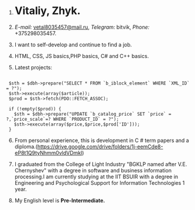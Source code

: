 1. # Vitaliy, Zhyk.

2. *E-mail:* vetal8035457@mail.ru, *Telegram:* bitvik, *Phone:* +375298035457.

3. I want to self-develop and continue to find a job.

4. HTML, CSS, JS basics,PHP basics, С# and C++ basics.

5. Latest projects:
```

 $sth = $dbh->prepare("SELECT * FROM `b_iblock_element` WHERE `XML_ID` = ?");
 $sth->execute(array($article));
 $prod = $sth->fetch(PDO::FETCH_ASSOC);

 if (!empty($prod)) {
   $sth = $dbh->prepare("UPDATE `b_catalog_price` SET `price` = ?,`price_scale`=? WHERE `PRODUCT_ID` = ?");
   $sth->execute(array($price,$price,$prod['ID']));
 }
 ```
6. From personal experience, this is development in C # term papers and a diploma.(https://drive.google.com/drive/folders/1j-eemCde8-eP8t1Q9tyNhmm0vldVDmkl)

7. I graduated from the College of Light Industry "BGKLP named after V.E. Chernyshev" with a degree in software and business information processing.I am currently studying at the IIT BSUIR with a degree in Engineering and Psychological Support for Information Technologies 1 year.

8. My English level is **Pre-Intermediate.**